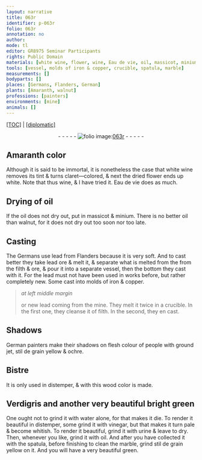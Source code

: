 ```yaml
---
layout: narrative
title: 063r
identifier: p-063r
folio: 063r
annotation: no
author:
mode: tl
editor: GR8975 Seminar Participants
rights: Public Domain
materials: [white wine, flower, wine, Eau de vie, oil, massicot, minium, oil than walnut, lead from Flanders, lead ore, filth, ore, lead, iron, copper, jet, stil de grain yellow, ochre, Bistre, distemper, Verdigris, water, vinegar, urine, marble]
tools: [vessel, molds of iron & copper, crucible, spatula, marble]
measurements: []
bodyparts: []
places: [Germans, Flanders, German]
plants: [Amaranth, walnut]
professions: [painters]
environments: [mine]
animals: []
---
```


<p><a href="{{ site.baseurl }}/translation/">[TOC]</a> | <a href="{{ site.baseurl }}/texts/p-063r_tc/" target="_blank">[diplomatic]</a></p><div class="folio" align="center">- - - - - <a href="http://gallica.bnf.fr/ark:/12148/btv1b10500001g/f131.image" target="_blank"><img src="https://cu-mkp.github.io/2017-workshop-edition/assets/photo-icon.png" alt="folio image: " style="display:inline-block; margin-bottom:-3px;"/>063r</a> - - - - - </div>  
  

## <span class="pa">Amaranth</span> color

 
Although it is said to be immortal, it is nonetheless the case that <span class="m">white wine</span> removes its tint & turns claret—colored, & next the dried <span class="m">flower</span> ends up white. Note that thus <span class="m">wine</span>, & I have tried it. <span class="m">Eau de vie</span> does as much.
 
 
  

## Drying of <span class="m">oil</span>

 
If the <span class="m">oil</span> does not dry out, put in <span class="m">massicot</span> & <span class="m">minium</span>. There is no better <span class="m">oil than <span class="pa">walnut</span></span>, for it does not dry out too soon nor too late.
 
 
  

## Casting

 
The <span class="pl">Germans</span> use <span class="m">lead from <span class="pl">Flanders</span></span> because it is very soft. And to cast better they take <span class="m">lead ore</span> & melt it, & separate what is melted from the from the <span class="m">filth</span> & <span class="m">ore</span>, & pour it into a separate <span class="tl">vessel</span>, then <span class="del">the bottom</span> they cast with it. For the <span class="m">lead</span> must not have been used in works before, but rather completely new. Some cast into <span class="tl">molds of <span class="m">iron</span> & <span class="m">copper</span></span>.
 
> *at left middle margin*
> 
> 
>   or new <span class="m">lead</span> coming from the <span class="env">mine</span>. They melt it twice in a <span class="tl">crucible</span>. In the first one, they cleanse it of <span class="m">filth</span>. In the second, they <span class="del">en</span> cast.
 
 
  

## Shadows

 
<span class="pl">German</span> <span class="pro">painters</span> make their shadows on flesh colour of people with ground <span class="m">jet</span>, <span class="m">stil de grain yellow</span> & <span class="m">ochre</span>.
 
 
  

## <span class="m">Bistre</span>

 
It is only used in <span class="m">distemper</span>, & with this wood color is made.
 
 
  

## <span class="m">Verdigris</span> and another very beautiful bright green

 
One ought not to grind it with <span class="m">water</span> alone, for that makes it die. To render it beautiful in <span class="m">distemper</span>, some grind it with <span class="m">vinegar</span>, but that makes it turn pale & become whitish. To render it beautiful, grind it with <span class="m">urine</span> & leave to dry. Then, whenever you like, grind it with <span class="m">oil</span>. And after you have collected it with the <span class="tl">spatula</span>, before finishing to clean the <span class="tl"><span class="m">marble</span></span>, grind <span class="m">stil de grain yellow</span> on it. And you will have a very beautiful green.
 

